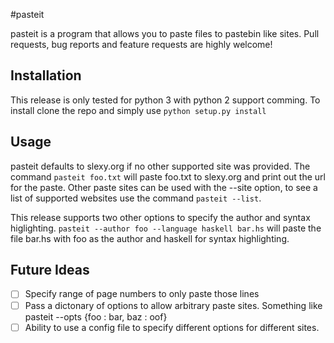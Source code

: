 #pasteit

pasteit is a program that allows you to paste files to pastebin like sites. Pull requests, bug reports and feature requests are highly welcome!

## Installation
This release is only tested for python 3 with python 2 support comming. To install clone the repo and simply use 
```python setup.py install```

## Usage

pasteit defaults to slexy.org if no other supported site was provided. The command `pasteit foo.txt` will paste foo.txt to slexy.org and print out the url for the paste. Other paste sites can be used with the --site option, to see a list of supported websites use the command `pasteit --list`. 

This release supports two other options to specify the author and syntax higlighting. `pasteit --author foo --language haskell bar.hs` will paste the file bar.hs with foo as the author and haskell for syntax highlighting.

## Future Ideas
- [ ] Specify range of page numbers to only paste those lines
- [ ] Pass a dictonary of options to allow arbitrary paste sites. Something like pasteit --opts {foo : bar, baz : oof}
- [ ] Ability to use a config file to specify different options for different sites.
